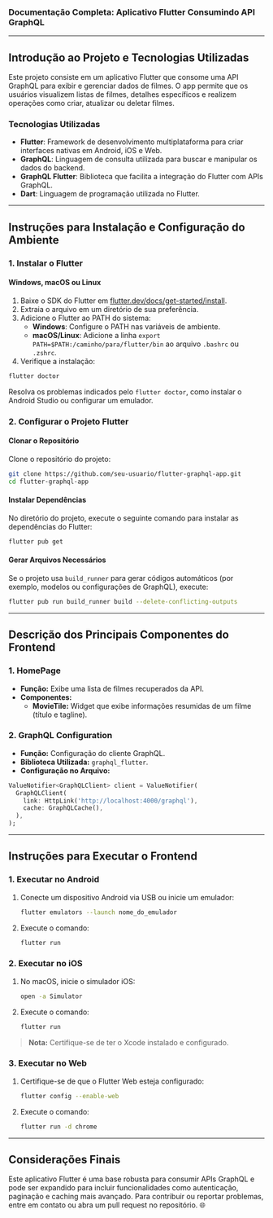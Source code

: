 ### **Documentação Completa: Aplicativo Flutter Consumindo API GraphQL**

---

## **Introdução ao Projeto e Tecnologias Utilizadas**

Este projeto consiste em um aplicativo Flutter que consome uma API GraphQL para exibir e gerenciar dados de filmes. O app permite que os usuários visualizem listas de filmes, detalhes específicos e realizem operações como criar, atualizar ou deletar filmes.

### **Tecnologias Utilizadas**

- **Flutter**: Framework de desenvolvimento multiplataforma para criar interfaces nativas em Android, iOS e Web.
- **GraphQL**: Linguagem de consulta utilizada para buscar e manipular os dados do backend.
- **GraphQL Flutter**: Biblioteca que facilita a integração do Flutter com APIs GraphQL.
- **Dart**: Linguagem de programação utilizada no Flutter.

---

## **Instruções para Instalação e Configuração do Ambiente**

### **1. Instalar o Flutter**

#### **Windows, macOS ou Linux**
1. Baixe o SDK do Flutter em [flutter.dev/docs/get-started/install](https://flutter.dev/docs/get-started/install).
2. Extraia o arquivo em um diretório de sua preferência.
3. Adicione o Flutter ao PATH do sistema:
   - **Windows**: Configure o PATH nas variáveis de ambiente.
   - **macOS/Linux**: Adicione a linha `export PATH=$PATH:/caminho/para/flutter/bin` ao arquivo `.bashrc` ou `.zshrc`.
4. Verifique a instalação:

```bash
flutter doctor
```

Resolva os problemas indicados pelo `flutter doctor`, como instalar o Android Studio ou configurar um emulador.

### **2. Configurar o Projeto Flutter**

#### **Clonar o Repositório**
Clone o repositório do projeto:

```bash
git clone https://github.com/seu-usuario/flutter-graphql-app.git
cd flutter-graphql-app
```

#### **Instalar Dependências**

No diretório do projeto, execute o seguinte comando para instalar as dependências do Flutter:

```bash
flutter pub get
```

#### **Gerar Arquivos Necessários**
Se o projeto usa `build_runner` para gerar códigos automáticos (por exemplo, modelos ou configurações de GraphQL), execute:

```bash
flutter pub run build_runner build --delete-conflicting-outputs
```

---

## **Descrição dos Principais Componentes do Frontend**

### **1. HomePage**
- **Função:** Exibe uma lista de filmes recuperados da API.
- **Componentes:**
  - **MovieTile:** Widget que exibe informações resumidas de um filme (título e tagline).

### **2. GraphQL Configuration**
- **Função:** Configuração do cliente GraphQL.
- **Biblioteca Utilizada:** `graphql_flutter`.
- **Configuração no Arquivo:** 

```dart
ValueNotifier<GraphQLClient> client = ValueNotifier(
  GraphQLClient(
    link: HttpLink('http://localhost:4000/graphql'),
    cache: GraphQLCache(),
  ),
);
```

---

## **Instruções para Executar o Frontend**

### **1. Executar no Android**
1. Conecte um dispositivo Android via USB ou inicie um emulador:
   ```bash
   flutter emulators --launch nome_do_emulador
   ```
2. Execute o comando:
   ```bash
   flutter run
   ```

### **2. Executar no iOS**
1. No macOS, inicie o simulador iOS:
   ```bash
   open -a Simulator
   ```
2. Execute o comando:
   ```bash
   flutter run
   ```

> **Nota:** Certifique-se de ter o Xcode instalado e configurado.

### **3. Executar no Web**
1. Certifique-se de que o Flutter Web esteja configurado:
   ```bash
   flutter config --enable-web
   ```
2. Execute o comando:
   ```bash
   flutter run -d chrome
   ```

---

## **Considerações Finais**

Este aplicativo Flutter é uma base robusta para consumir APIs GraphQL e pode ser expandido para incluir funcionalidades como autenticação, paginação e caching mais avançado. Para contribuir ou reportar problemas, entre em contato ou abra um pull request no repositório. 🌐

